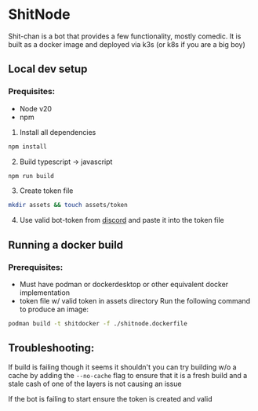 # ShitNode
Shit-chan is a bot that provides a few functionality, mostly comedic. It is built as a docker image and deployed via k3s (or k8s if you are a big boy)

## Local dev setup
### Prequisites:
- Node v20
- npm

1. Install all dependencies
```bash
npm install
```
2. Build typescript -> javascript 
```bash
npm run build
```
3. Create token file
```bash
mkdir assets && touch assets/token
```
4. Use valid bot-token from [discord](https://discord.com/developers/applications) and paste it into the token file

## Running a docker build
### Prerequisites:
 - Must have podman or dockerdesktop or other equivalent docker implementation
 - token file w/ valid token in assets directory
Run the following command to produce an image:
```bash
podman build -t shitdocker -f ./shitnode.dockerfile
```
## Troubleshooting:
If build is failing though it seems it shouldn't you can try building w/o a cache by adding the `--no-cache` flag to ensure that it is a fresh build and a stale cash of one of the layers is not causing an issue

If the bot is failing to start ensure the token is created and valid